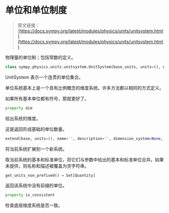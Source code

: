 # 单位和单位制度

> 原文链接：[https://docs.sympy.org/latest/modules/physics/units/unitsystem.html](https://docs.sympy.org/latest/modules/physics/units/unitsystem.html)

物理量的单位制；包括常数的定义。

```py
class sympy.physics.units.unitsystem.UnitSystem(base_units, units=(), name='', descr='', dimension_system=None, derived_units: Dict[Dimension, Quantity] = {})
```

UnitSystem 表示一个连贯的单位集合。

单位系统基本上是一个具有比例概念的维度系统。许多方法都以相同的方式定义。

如果所有基本单位都有符号，那就更好了。

```py
property dim
```

给出系统的维度。

这是返回形成基础的单位数量。

```py
extend(base, units=(), name='', description='', dimension_system=None, derived_units: Dict[Dimension, Quantity] = {})
```

将当前系统扩展到一个新系统。

取当前系统的基本和标准单位，将它们与参数中给出的基本和标准单位合并。如果未提供，则名称和描述被覆盖为空字符串。

```py
get_units_non_prefixed() → Set[Quantity]
```

返回该系统中没有前缀的单位。

```py
property is_consistent
```

检查底层维度系统是否一致。
